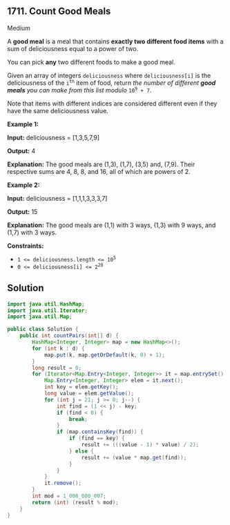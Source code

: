 ## 1711\. Count Good Meals

Medium

A **good meal** is a meal that contains **exactly two different food items** with a sum of deliciousness equal to a power of two.

You can pick **any** two different foods to make a good meal.

Given an array of integers `deliciousness` where `deliciousness[i]` is the deliciousness of the <code>i<sup>th</sup></code> item of food, return _the number of different **good meals** you can make from this list modulo_ <code>10<sup>9</sup> + 7</code>.

Note that items with different indices are considered different even if they have the same deliciousness value.

**Example 1:**

**Input:** deliciousness = [1,3,5,7,9]

**Output:** 4

**Explanation:** The good meals are (1,3), (1,7), (3,5) and, (7,9). Their respective sums are 4, 8, 8, and 16, all of which are powers of 2.

**Example 2:**

**Input:** deliciousness = [1,1,1,3,3,3,7]

**Output:** 15

**Explanation:** The good meals are (1,1) with 3 ways, (1,3) with 9 ways, and (1,7) with 3 ways.

**Constraints:**

*   <code>1 <= deliciousness.length <= 10<sup>5</sup></code>
*   <code>0 <= deliciousness[i] <= 2<sup>20</sup></code>

## Solution

```java
import java.util.HashMap;
import java.util.Iterator;
import java.util.Map;

public class Solution {
    public int countPairs(int[] d) {
        HashMap<Integer, Integer> map = new HashMap<>();
        for (int k : d) {
            map.put(k, map.getOrDefault(k, 0) + 1);
        }
        long result = 0;
        for (Iterator<Map.Entry<Integer, Integer>> it = map.entrySet().iterator(); it.hasNext(); ) {
            Map.Entry<Integer, Integer> elem = it.next();
            int key = elem.getKey();
            long value = elem.getValue();
            for (int j = 21; j >= 0; j--) {
                int find = (1 << j) - key;
                if (find < 0) {
                    break;
                }
                if (map.containsKey(find)) {
                    if (find == key) {
                        result += (((value - 1) * value) / 2);
                    } else {
                        result += (value * map.get(find));
                    }
                }
            }
            it.remove();
        }
        int mod = 1_000_000_007;
        return (int) (result % mod);
    }
}
```